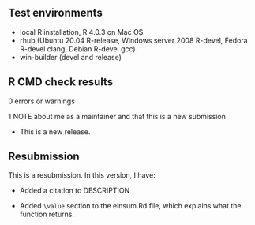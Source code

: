 ## Test environments
* local R installation, R 4.0.3 on Mac OS
* rhub (Ubuntu 20.04 R-release, Windows server 2008 R-devel, Fedora R-devel clang, Debian R-devel gcc)
* win-builder (devel and release)

## R CMD check results

0 errors or warnings

1 NOTE about me as a maintainer and that this is a new submission


* This is a new release.

## Resubmission
This is a resubmission. In this version, I have:

* Added a citation to DESCRIPTION

* Added `\value` section to the einsum.Rd file, which explains what the function returns.
